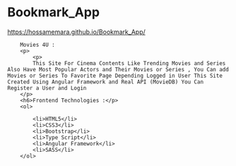 # Bookmark_App
https://hossamemara.github.io/Bookmark_App/


        Movies 4U : 
        <p>
            <p>
            This Site For Cinema Contents Like Trending Movies and Series Also Have Most Popular Actors and Their Movies or Series , You Can add Movies or Series To Favorite Page Depending Logged in User This Site Created Using Angular Framework and Real API (MovieDB) You Can Register a User and Login
        </p>
        <h6>Frontend Technologies :</p>
        <ol>
            
            <li>HTML5</li>
            <li>CSS3</li>
            <li>Bootstrap</li>
            <li>Type Script</li>
            <li>Angular Framework</li>
            <li>SASS</li>
        </ol>
            
                     
